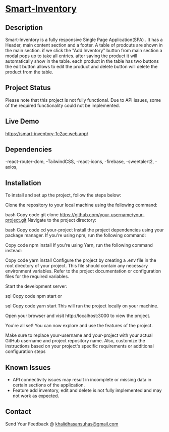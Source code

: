 # [Smart-Inventory](https://smart-inventory-1c2ae.web.app/) 

## Description
Smart-Inventory is a fully responsive Single Page Application(SPA)  . It has a Header, main content section and a footer. A table of prodcuts are shown in the main section. if we click the "Add Inventory" button from main section a modal pops up to take all entries. after saving the product it will automatically show in the table. each product in the table has two buttons the edit button allows to edit the product and delete button will delete the product from the table. 

## Project Status
Please note that this project is not fully functional. Due to API issues, some of the required functionality could not be implemented.

## Live Demo
https://smart-inventory-1c2ae.web.app/ 

## Dependencies
-react-router-dom,
-TailwindCSS,
-react-icons,
-firebase,
-sweetalert2,
-axios,

## Installation
To install and set up the project, follow the steps below:

Clone the repository to your local machine using the following command:

bash
Copy code
git clone https://github.com/your-username/your-project.git
Navigate to the project directory:

bash
Copy code
cd your-project
Install the project dependencies using your package manager. If you're using npm, run the following command:

Copy code
npm install
If you're using Yarn, run the following command instead:

Copy code
yarn install
Configure the project by creating a .env file in the root directory of your project. This file should contain any necessary environment variables. Refer to the project documentation or configuration files for the required variables.

Start the development server:

sql
Copy code
npm start
or

sql
Copy code
yarn start
This will run the project locally on your machine.

Open your browser and visit http://localhost:3000 to view the project.

You're all set! You can now explore and use the features of the project.

Make sure to replace your-username and your-project with your actual GitHub username and project repository name. Also, customize the instructions based on your project's specific requirements or additional configuration steps



## Known Issues
- API connectivity issues may result in incomplete or missing data in certain sections of the application.
- Feature add inventory, edit and delete is not fully implemented and may not work as expected.



## Contact
Send Your Feedback @ khalidhasansuhas@gmail.com
